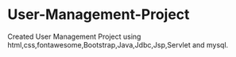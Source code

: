 # User-Management-Project
Created User Management Project using html,css,fontawesome,Bootstrap,Java,Jdbc,Jsp,Servlet and mysql.
